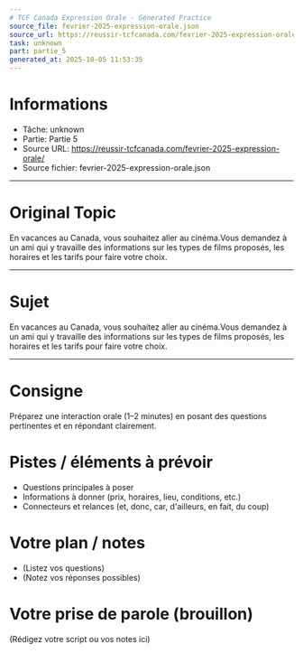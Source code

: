 ```yaml
---
# TCF Canada Expression Orale - Generated Practice
source_file: fevrier-2025-expression-orale.json
source_url: https://reussir-tcfcanada.com/fevrier-2025-expression-orale/
task: unknown
part: partie_5
generated_at: 2025-10-05 11:53:35
---
```


# Informations
- Tâche: unknown
- Partie: Partie 5
- Source URL: https://reussir-tcfcanada.com/fevrier-2025-expression-orale/
- Source fichier: fevrier-2025-expression-orale.json

---

# Original Topic
En vacances au Canada, vous souhaitez aller au cinéma.Vous demandez à un ami qui y travaille des informations sur les types de films proposés, les horaires et les tarifs pour faire votre choix.

---

# Sujet
En vacances au Canada, vous souhaitez aller au cinéma.Vous demandez à un ami qui y travaille des informations sur les types de films proposés, les horaires et les tarifs pour faire votre choix.

---
# Consigne
Préparez une interaction orale (1–2 minutes) en posant des questions pertinentes et en répondant clairement.

# Pistes / éléments à prévoir
- Questions principales à poser
- Informations à donner (prix, horaires, lieu, conditions, etc.)
- Connecteurs et relances (et, donc, car, d'ailleurs, en fait, du coup)

# Votre plan / notes
- (Listez vos questions)
- (Notez vos réponses possibles)

# Votre prise de parole (brouillon)
(Rédigez votre script ou vos notes ici)
